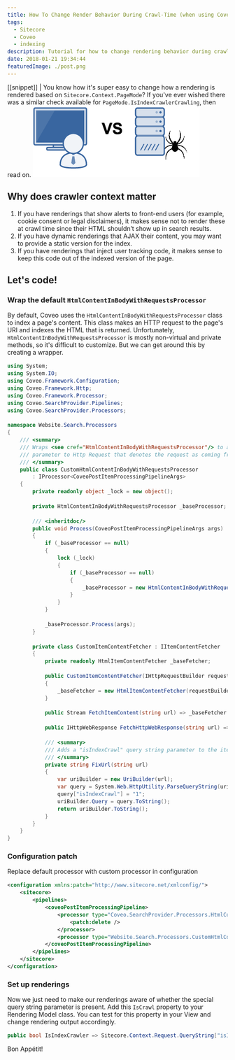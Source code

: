 ```yaml
---
title: How To Change Render Behavior During Crawl-Time (when using Coveo)
tags:
  - Sitecore
  - Coveo
  - indexing
description: Tutorial for how to change rendering behavior during crawl time by testing whether the current rendering context was triggered by the Coveo crawler
date: 2018-01-21 19:34:44
featuredImage: ./post.png
---
```

[[snippet]]
| You know how it's super easy to change how a rendering is rendered based on `Sitecore.Context.PageMode`? If you've ever wished there was a similar check available for `PageMode.IsIndexCrawlerCrawling`, then read on.
![User VS Index Crawler](./uservscrawler.png)

<!-- more --> 

## Why does crawler context matter
1. If you have renderings that show alerts to front-end users (for example, cookie consent or legal disclaimers), it makes sense not to render these at crawl time since their HTML shouldn’t show up in search results.
2. If you have dynamic renderings that AJAX their content, you may want to provide a static version for the index.
3. If you have renderings that inject user tracking code, it makes sense to keep this code out of the indexed version of the page.

## Let's code!

### Wrap the default `HtmlContentInBodyWithRequestsProcessor`
By default, Coveo uses the `HtmlContentInBodyWithRequestsProcessor` class to index a page's content. This class makes an HTTP request to the page's URI and indexes the HTML that is returned. Unfortunately, `HtmlContentInBodyWithRequestsProcessor` is mostly non-virtual and private methods, so it's difficult to customize. But we can get around this by creating a wrapper.

``` csharp
using System;
using System.IO;
using Coveo.Framework.Configuration;
using Coveo.Framework.Http;
using Coveo.Framework.Processor;
using Coveo.SearchProvider.Pipelines;
using Coveo.SearchProvider.Processors;

namespace Website.Search.Processors
{
	/// <summary>
	/// Wraps <see cref="HtmlContentInBodyWithRequestsProcessor"/> to add query string
	/// parameter to Http Request that denotes the request as coming from index crawler.
	/// </summary>
	public class CustomHtmlContentInBodyWithRequestsProcessor
		: IProcessor<CoveoPostItemProcessingPipelineArgs>
	{
		private readonly object _lock = new object();

		private HtmlContentInBodyWithRequestsProcessor _baseProcessor;

		/// <inheritdoc/>
		public void Process(CoveoPostItemProcessingPipelineArgs args)
		{
			if (_baseProcessor == null)
			{
				lock (_lock)
				{
					if (_baseProcessor == null)
					{
						_baseProcessor = new HtmlContentInBodyWithRequestsProcessor(new CustomItemContentFetcher(new HttpRequestBuilder(), args.IndexConfiguration));
					}
				}
			}

			_baseProcessor.Process(args);
		}

		private class CustomItemContentFetcher : IItemContentFetcher
		{
			private readonly HtmlItemContentFetcher _baseFetcher;

			public CustomItemContentFetcher(IHttpRequestBuilder requestBuilder, CoveoIndexConfiguration indexConfiguration)
			{
				_baseFetcher = new HtmlItemContentFetcher(requestBuilder, indexConfiguration);
			}

			public Stream FetchItemContent(string url) => _baseFetcher.FetchItemContent(FixUrl(url));

			public IHttpWebResponse FetchHttpWebResponse(string url) => _baseFetcher.FetchHttpWebResponse(FixUrl(url));

			/// <summary>
			/// Adds a "isIndexCrawl" query string parameter to the item's default URI
			/// </summary>
			private string FixUrl(string url)
			{
				var uriBuilder = new UriBuilder(url);
				var query = System.Web.HttpUtility.ParseQueryString(uriBuilder.Query);
				query["isIndexCrawl"] = "1";
				uriBuilder.Query = query.ToString();
				return uriBuilder.ToString();
			}
		}
	}
}
```

### Configuration patch
Replace default processor with custom processor in configuration

``` xml
<configuration xmlns:patch="http://www.sitecore.net/xmlconfig/">
	<sitecore>
		<pipelines>
			<coveoPostItemProcessingPipeline>
				<processor type="Coveo.SearchProvider.Processors.HtmlContentInBodyWithRequestsProcessor, Coveo.SearchProviderBase">
					<patch:delete />
				</processor>
				<processor type="Website.Search.Processors.CustomHtmlContentInBodyWithRequestsProcessor, Website" />
			</coveoPostItemProcessingPipeline>
		</pipelines>
	</sitecore>
</configuration>

```

### Set up renderings
Now we just need to make our renderings aware of whether the special query string parameter is present. Add this `IsCrawl` property to your Rendering Model class. You can test for this property in your View and change rendering output accordingly.

``` csharp
public bool IsIndexCrawler => Sitecore.Context.Request.QueryString["isIndexCrawl"] == "1";
```



Bon Appétit!